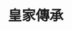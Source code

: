 ---
title: "皇家傳承"
description: "皇家傳承"
layout: shop
keywords:
  - 美食競賽
  - 台灣美食
  - 美食精選
datePublished: "2025-06-30"
dateModified: "2025-07-02"
city: "新北市"
district: "板橋區"
address: "220新北市板橋區新海路134號"
phone: "0229563718"
geo: "25.00201663808108, 121.46265103959249"
google_map: "https://maps.app.goo.gl/Ep1F3oe8gws2bSBg7"
footinder: "https://footinder.com.tw/%E6%96%B0%E5%8C%97%E5%B8%82%E6%9D%BF%E6%A9%8B%E5%8D%80/6380/"
official: "https://www.royal-beefnoodles.com/"
award:
  - name: "台北國際牛肉麵節"
    year: "2024"
    entries:
      - group: "鮮食組"
        cooking_style: "清燉"
        rank: "金牌"
      - group: "調理包組"
        cooking_style: "清燉"
        rank: ""

---